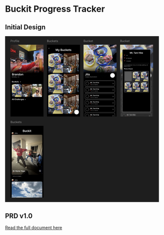 # Buckit Progress Tracker
## Initial Design
![initial_design](./readme_assets/initial_design.png)
## PRD v1.0
[Read the full document here](https://docs.google.com/document/d/1zJ0PVIeczIu6qECpJUD3cGE9qiwpAGbLtxmicYlJFzo/edit?usp=sharing)
